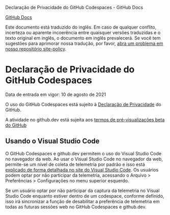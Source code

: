 Declaração de Privacidade do GitHub Codespaces - GitHub Docs

[](/pt)[GitHub Docs](/pt)

Este documento está traduzido do inglês. Em caso de qualquer conflito, incerteza ou aparente incoerência entre quaisquer versões traduzidas e o texto original em inglês, o documento em inglês prevalecerá. Se você tem sugestões para aprimorar nossa tradução, por favor, [abra um problema em nosso repositório site-policy](https://github.com/github/site-policy/issues).

Declaração de Privacidade do GitHub Codespaces
==========

Data de entrada em vigor: 10 de agosto de 2021

O uso do GitHub Codespaces está sujeito à [Declaração de Privacidade](/pt/github/site-policy/github-privacy-statement) do GitHub.

A atividade no github.dev está sujeita aos [termos de pré-visualizações beta do GitHub](/pt/github/site-policy/github-terms-of-service#j-beta-previews)

[](#using-visual-studio-code)Usando o Visual Studio Code
----------

O GitHub Codespaces e github.dev permitem o uso do Visual Studio Code no navegador da web. Ao usar o Visual Studio Code no navegador da web, permite-se um nível de coleta de telemetria por padrão e isso está [explicado de forma detalhada no site do Visual Studio Code](https://code.visualstudio.com/docs/getstarted/telemetry). Os usuários podem optar por não participar da telemetria, acessando o Arquivo \> Preferências \> Configurações no menu superior esquerdo.

Se um usuário optar por não participar da captura da telemetria no Visual Studio Code enquanto estiver dentro de um codespace, conforme definido, isso irá sincronizar a função de desabilitar a preferência de telemetria em todas as futuras sessões web no GitHub Codespaces e github.dev.
